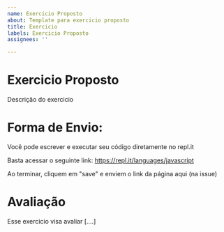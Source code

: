 ```yaml
---
name: Exercicio Proposto
about: Template para exercicio proposto
title: Exercicio
labels: Exercicio Proposto
assignees: ''

---
```


# Exercicio Proposto 

Descrição do exercicio

# Forma de Envio:

Você pode escrever e executar seu código diretamente no repl.it

Basta acessar o seguinte link:  https://repl.it/languages/javascript

Ao terminar, cliquem em "save" e enviem o link da página aqui (na issue)

# Avaliação

Esse exercicio visa avaliar [....]
